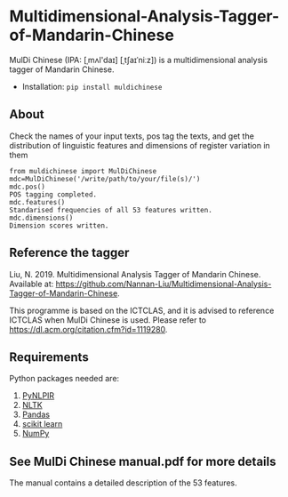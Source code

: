 <h1 id="multidimensional-analysis-tagger-of-mandarin-chinese">Multidimensional-Analysis-Tagger-of-Mandarin-Chinese</h1>
<p>MulDi Chinese (IPA: [ˌmʌl'daɪ] [ˌtʃaɪˈniːz]) is a multidimensional analysis tagger of Mandarin Chinese. 

 - Installation: `pip install muldichinese` 

<h2 id="About">About</h2>
Check the names of your input texts, pos tag the texts, and get the distribution of linguistic features and dimensions of register variation in them

    from muldichinese import MulDiChinese
    mdc=MulDiChinese('/write/path/to/your/file(s)/')
    mdc.pos()
    POS tagging completed.
    mdc.features()
    Standarised frequencies of all 53 features written.
    mdc.dimensions()
    Dimension scores written.

<h2 id="referencing-the-tagger">Reference the tagger</h2>
Liu, N. 2019. Multidimensional Analysis Tagger of Mandarin Chinese. Available at: <a href="https://github.com/Nannan-Liu/Multidimensional-Analysis-Tagger-of-Mandarin-Chinese">https://github.com/Nannan-Liu/Multidimensional-Analysis-Tagger-of-Mandarin-Chinese</a>.</p>
<p>This programme is based on the ICTCLAS, and it is advised to reference ICTCLAS when MulDi Chinese is used. Please refer to <a href="https://dl.acm.org/citation.cfm?id=1119280">https://dl.acm.org/citation.cfm?id=1119280</a>.</p>
<h2 id="requirements">Requirements</h2>
<p>Python packages needed are:

 1. <a href="https://pypi.org/project/PyNLPIR">PyNLPIR</a>
 2. <a href="https://www.nltk.org/#">NLTK</a>
 3. <a href="https://pandas.pydata.org/">Pandas</a>
 4. <a href="https://scikit-learn.org/stable/">scikit learn</a>
 5. <a href="https://numpy.org/">NumPy</a>

</p>
<h2 id="see-manual.pdf-for-more-details">See MulDi Chinese manual.pdf for more details</h2>
<p>The manual contains a detailed description of the 53 features.</p>